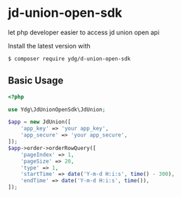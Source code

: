 # jd-union-open-sdk
let php developer easier to access jd union open api

Install the latest version with

```bash
$ composer require ydg/d-union-open-sdk
```

## Basic Usage

```php
<?php

use Ydg\JdUnionOpenSdk\JdUnion;

$app = new JdUnion([
    'app_key' => 'your app_key',
    'app_secure' => 'your app_secure',
]);
$app->order->orderRowQuery([
    'pageIndex' => 1,
    'pageSize' => 20,
    'type' => 1,
    'startTime' => date('Y-m-d H:i:s', time() - 300),
    'endTime' => date('Y-m-d H:i:s', time()),
]);
```